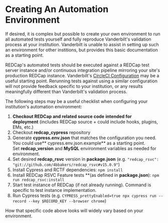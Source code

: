 # Creating An Automation Environment

If desired, it is complex but possible to create your own environment to run all automated tests yourself and fully reproduce Vanderbilt's validation process at your institution.  Vanderbilt is unable to assist in setting up such an environment for other institions, but provides this basic documentation as a starting point.

REDCap's automated tests should be executed against a REDCap test server instance and/or continuous integration pipeline mirroring your site's production REDCap instance.  Vanderbilt's [CircleCI Configuration](https://github.com/aldefouw/redcap_cypress/blob/master/.circleci/config.yml) may be a useful starting point.  Rerunning tests against using a similar configuration will not provide feedback specific to your institution, or any results meaningfully different than Vanderbilt's validation process.

The following steps may be a useful checklist when configuring your institution's automation environment:
1.  **Checkout REDCap and related source code** **intended for deployment** (includes REDCap source + could include hooks, plugins, EMs, etc.)
1.  Checkout **redcap_cypress** repository
1.  Generate **cypress.env.json** that matches the configuration you need. You could use** cypress.env.json.example** as a starting point.  Set **redcap_version** and **MySQL** environment variables as needed for environment.
1.  Set desired **redcap_rsvc** version in **package.json** (e.g. `"redcap_rsvc": "git://github.com/4bbakers/redcap_rsvc#v15.0.9"`)
1.  Install Cypress and RCTF dependencies: `npm install`
1.  Install REDCap RSVC Feature tests **(as defined in **package.json**): `npm run redcap_rsvc:install`
1.  Start test instance of REDCap (if not already running).  Command is specific to test instance implementation.
1.  Run Cypress tests (e.g. `CYPRESS_prettyEnabled=true npx cypress run --record --key $RECORD_KEY --browser chrome`)

How that specific code above looks will widely vary based on your environment.
